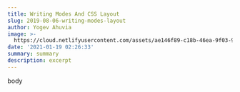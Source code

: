 ```yaml
---
title: Writing Modes And CSS Layout
slug: 2019-08-06-writing-modes-layout
author: Yogev Ahuvia
image: >-
  https://cloud.netlifyusercontent.com/assets/ae146f89-c18b-46ea-9f03-967c2203b17d/7f54eba9-014a-4859-951e-aa2a4acca998/netlify.png
date: '2021-01-19 02:26:33'
summary: summary
description: excerpt
---
```

body
